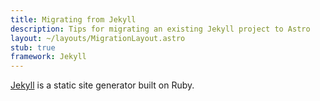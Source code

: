 ```yaml
---
title: Migrating from Jekyll
description: Tips for migrating an existing Jekyll project to Astro
layout: ~/layouts/MigrationLayout.astro
stub: true
framework: Jekyll
---
```


[Jekyll](https://jekyllrb.com) is a static site generator built on Ruby.
